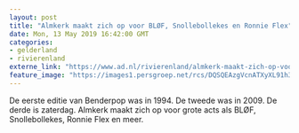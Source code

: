 ```yaml
---
layout: post
title: "Almkerk maakt zich op voor BLØF, Snollebollekes en Ronnie Flex"
date: Mon, 13 May 2019 16:42:00 GMT
categories: 
- gelderland 
- rivierenland 
externe_link: "https://www.ad.nl/rivierenland/almkerk-maakt-zich-op-voor-blof-snollebollekes-en-ronnie-flex~a028ad18/"
feature_image: "https://images1.persgroep.net/rcs/DQSQEAzgVcnATXyXL91h3wnRjFk/diocontent/148247290/_fitwidth/400/?appId=21791a8992982cd8da851550a453bd7f&quality=0.7"
---
```


De eerste editie van Benderpop was in 1994. De tweede was in 2009. De derde is zaterdag. Almkerk maakt zich op voor grote acts als BLØF, Snollebollekes, Ronnie Flex en meer.
